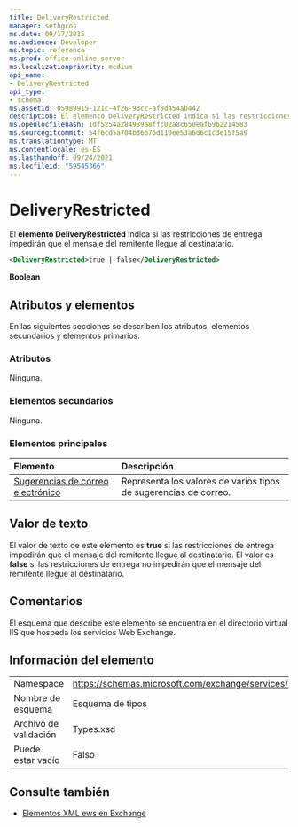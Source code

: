 ```yaml
---
title: DeliveryRestricted
manager: sethgros
ms.date: 09/17/2015
ms.audience: Developer
ms.topic: reference
ms.prod: office-online-server
ms.localizationpriority: medium
api_name:
- DeliveryRestricted
api_type:
- schema
ms.assetid: 05989915-121c-4f26-93cc-af8d454ab442
description: El elemento DeliveryRestricted indica si las restricciones de entrega impedirán que el mensaje del remitente llegue al destinatario.
ms.openlocfilehash: 1df5254a284989a8ffc02a8c650eaf69b2214583
ms.sourcegitcommit: 54f6cd5a704b36b76d110ee53a6d6c1c3e15f5a9
ms.translationtype: MT
ms.contentlocale: es-ES
ms.lasthandoff: 09/24/2021
ms.locfileid: "59545366"
---
```

# <a name="deliveryrestricted"></a>DeliveryRestricted

El **elemento DeliveryRestricted** indica si las restricciones de entrega impedirán que el mensaje del remitente llegue al destinatario. 
  
```XML
<DeliveryRestricted>true | false</DeliveryRestricted>
```

 **Boolean**
## <a name="attributes-and-elements"></a>Atributos y elementos

En las siguientes secciones se describen los atributos, elementos secundarios y elementos primarios.
  
### <a name="attributes"></a>Atributos

Ninguna.
  
### <a name="child-elements"></a>Elementos secundarios

Ninguna.
  
### <a name="parent-elements"></a>Elementos principales

|**Elemento**|**Descripción**|
|:-----|:-----|
|[Sugerencias de correo electrónico](mailtips.md) <br/> |Representa los valores de varios tipos de sugerencias de correo.  <br/> |
   
## <a name="text-value"></a>Valor de texto

El valor de texto de este elemento es **true** si las restricciones de entrega impedirán que el mensaje del remitente llegue al destinatario. El valor es **false** si las restricciones de entrega no impedirán que el mensaje del remitente llegue al destinatario. 
  
## <a name="remarks"></a>Comentarios

El esquema que describe este elemento se encuentra en el directorio virtual IIS que hospeda los servicios Web Exchange.
  
## <a name="element-information"></a>Información del elemento

|||
|:-----|:-----|
|Namespace  <br/> |https://schemas.microsoft.com/exchange/services/2006/types  <br/> |
|Nombre de esquema  <br/> |Esquema de tipos  <br/> |
|Archivo de validación  <br/> |Types.xsd  <br/> |
|Puede estar vacío  <br/> |Falso  <br/> |
   
## <a name="see-also"></a>Consulte también

- [Elementos XML ews en Exchange](ews-xml-elements-in-exchange.md)

